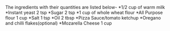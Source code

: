 The ingredients with their quantities are listed below-
*1/2 cup of warm milk
*Instant yeast 2 tsp
*Sugar 2 tsp
*1 cup of whole wheat flour
*All Purpose flour 1 cup
*Salt 1 tsp
*Oil 2 tbsp
*Pizza Sauce/tomato ketchup
*Oregano and chilli flakes(optional)
*Mozarella Cheese 1 cup

